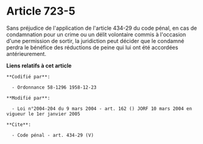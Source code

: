 # Article 723-5

Sans préjudice de l'application de l'article 434-29 du code pénal, en cas de condamnation pour un crime ou un délit
volontaire commis à l'occasion d'une permission de sortir, la juridiction peut décider que le condamné perdra le bénéfice des
réductions de peine qui lui ont été accordées antérieurement.

**Liens relatifs à cet article**

	**Codifié par**:

	  - Ordonnance 58-1296 1958-12-23

	**Modifié par**:

	  - Loi n°2004-204 du 9 mars 2004 - art. 162 () JORF 10 mars 2004 en vigueur le 1er janvier 2005

	**Cite**:

	  - Code pénal - art. 434-29 (V)
